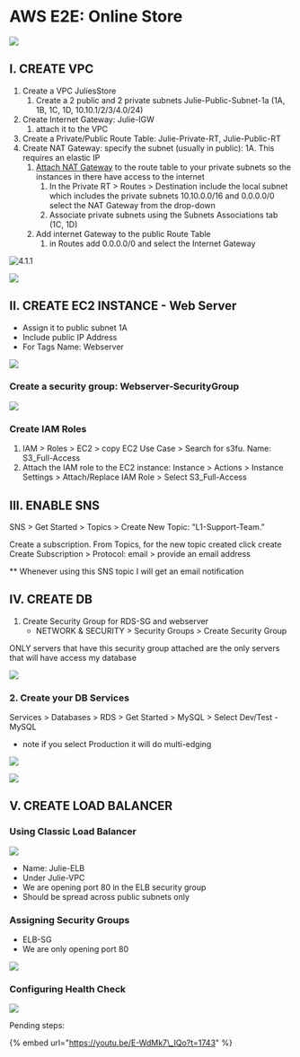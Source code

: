 # AWS E2E: Online Store

![](../../../.gitbook/assets/image%20%28101%29.png)

## I. CREATE VPC

1. Create a VPC JuliesStore
   1. Create a 2 public and 2 private subnets Julie-Public-Subnet-1a \(1A, 1B, 1C, 1D, 10.10.1/2/3/4.0/24\)
2. Create Internet Gateway: Julie-IGW
   1. attach it to the VPC
3. Create a Private/Public Route Table: Julie-Private-RT, Julie-Public-RT
4. Create NAT Gateway: specify the subnet \(usually in public\): 1A. This requires an elastic IP
   1. [Attach NAT Gateway](https://youtu.be/E-WdMk7_IQo?t=912) to the route table to your private subnets  so the instances in there have access to the internet
      1. In the Private RT &gt; Routes &gt; Destination include the local subnet which includes the private subnets 10.10.0.0/16 and 0.0.0.0/0 select the NAT Gateway from the drop-down
      2. Associate private subnets using the Subnets Associations tab \(1C, 1D\)
   2. Add internet Gateway to the public Route Table
      1. in Routes add 0.0.0.0/0 and select the Internet Gateway

![4.1.1](../../../.gitbook/assets/image%20%2896%29.png)

![](../../../.gitbook/assets/image%20%28112%29.png)

## II. CREATE EC2 INSTANCE - Web Server

* Assign it to public subnet 1A
* Include public IP Address
* For Tags Name: Webserver

![](../../../.gitbook/assets/image%20%289%29.png)

### Create a security group: Webserver-SecurityGroup

![](../../../.gitbook/assets/image%20%2819%29.png)

### 

### Create IAM Roles

1. IAM &gt; Roles &gt; EC2 &gt; copy EC2 Use Case &gt; Search for s3fu.  Name: S3\_Full-Access
2. Attach the IAM role to the EC2 instance: Instance &gt; Actions &gt; Instance Settings &gt; Attach/Replace IAM Role &gt; Select S3\_Full-Access

## III. ENABLE SNS 

SNS &gt; Get Started &gt; Topics &gt; Create New Topic: "L1-Support-Team." 

Create a subscription. From Topics, for the new topic created click create Create Subscription &gt; Protocol: email &gt; provide an email address

\*\* Whenever using this SNS topic I will get an email notification  



## IV. CREATE DB

1. Create Security Group for RDS-SG and webserver
   * NETWORK & SECURITY &gt; Security Groups &gt; Create Security Group

ONLY servers that have this security group attached are the only servers that will have access my database

![](../../../.gitbook/assets/image%20%2832%29.png)

### 2. Create your DB Services

Services &gt; Databases &gt; RDS &gt; Get Started &gt; MySQL &gt; Select Dev/Test - MySQL

* note if you select Production it will do multi-edging

![](../../../.gitbook/assets/image%20%2835%29.png)

![](../../../.gitbook/assets/image%20%2887%29.png)



## V. CREATE LOAD BALANCER

### Using Classic Load Balancer

![](../../../.gitbook/assets/image%20%2818%29.png)

* Name: Julie-ELB
* Under Julie-VPC
* We are opening port 80 in the ELB security group
* Should be spread across public subnets only

### Assigning Security Groups

* ELB-SG
* We are only opening port 80

![](../../../.gitbook/assets/image%20%28117%29.png)

### Configuring Health Check

![](../../../.gitbook/assets/image%20%282%29.png)



Pending steps:

{% embed url="https://youtu.be/E-WdMk7\_IQo?t=1743" %}





